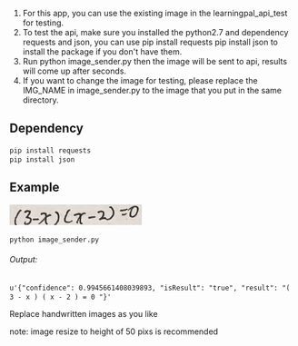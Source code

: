 1. For this app, you can use the existing image in the learningpal_api_test for testing.
2. To test the api, make sure you installed the python2.7 and dependency requests and json, you can use 
  pip install requests 
  pip install json 
 to install the package if you don't have them.
3. Run 
  python image_sender.py 
 then the image will be sent to api, results will come up after seconds.
4. If you want to change the image for testing, please replace the IMG_NAME in image_sender.py to the image that you put in the same directory.

## Dependency
```
pip install requests 
pip install json 
```

## Example

![alt text](https://github.com/TomNong/learningpal_api/blob/master/commonmath.png?raw=true)

```
python image_sender.py 
```
###### Output:
```
u'{"confidence": 0.9945661408039893, "isResult": "true", "result": "( 3 - x ) ( x - 2 ) = 0 "}'
```

Replace handwritten images as you like

note: image resize to height of 50 pixs is recommended
